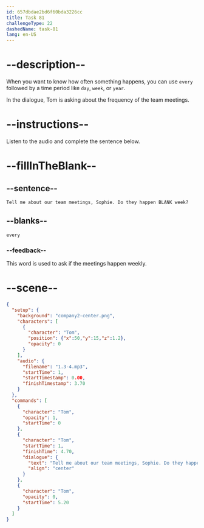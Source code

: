 ```yaml
---
id: 657dbdae2bd6f60bda3226cc
title: Task 81
challengeType: 22
dashedName: task-81
lang: en-US
---
```


<!-- (audio) Tom: Tell me about our team meetings, Sophie. Do they happen every week? -->

# --description--

When you want to know how often something happens, you can use `every` followed by a time period like `day`, `week`, or `year`.

In the dialogue, Tom is asking about the frequency of the team meetings.

# --instructions--

Listen to the audio and complete the sentence below.

# --fillInTheBlank--

## --sentence--

`Tell me about our team meetings, Sophie. Do they happen BLANK week?`

## --blanks--

`every`

### --feedback--

This word is used to ask if the meetings happen weekly.

# --scene--

```json
{
  "setup": {
    "background": "company2-center.png",
    "characters": [
      {
        "character": "Tom",
        "position": {"x":50,"y":15,"z":1.2},
        "opacity": 0
      }
    ],
    "audio": {
      "filename": "1.3-4.mp3",
      "startTime": 1,
      "startTimestamp": 0.00,
      "finishTimestamp": 3.70
    }
  },
  "commands": [
    {
      "character": "Tom",
      "opacity": 1,
      "startTime": 0
    },
    {
      "character": "Tom",
      "startTime": 1,
      "finishTime": 4.70,
      "dialogue": {
        "text": "Tell me about our team meetings, Sophie. Do they happen every week?",
        "align": "center"
      }
    },
    {
      "character": "Tom",
      "opacity": 0,
      "startTime": 5.20
    }
  ]
}
```
